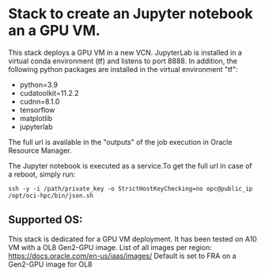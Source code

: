 # Stack to create an Jupyter notebook an a GPU VM. 

This stack deploys a GPU VM in a new VCN. JupyterLab is installed in a 
virtual conda environment (tf) and listens to port 8888. In addition,
the following python packages are installed in the virtual environment "tf":

* python=3.9
* cudatoolkit=11.2.2
* cudnn=8.1.0
* tensorflow
* matplotlib
* jupyterlab

The full url is available in the "outputs" of the job execution in Oracle
Resource Manager.

The Jupyter notebook is executed as a service.To get the full url in case of a reboot, simply run:

```
ssh -y -i /path/private_key -o StrictHostKeyChecking=no opc@public_ip /opt/oci-hpc/bin/json.sh
```

## Supported OS: 
This stack is dedicated for a GPU VM deployment. It has been tested on A10
VM with a OL8 Gen2-GPU image.
List of all images per region: https://docs.oracle.com/en-us/iaas/images/ Default is set to FRA on a Gen2-GPU image for OL8



